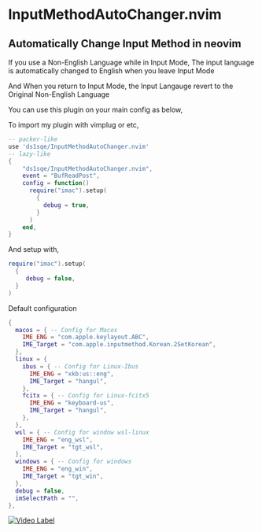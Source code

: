 # InputMethodAutoChanger.nvim
## Automatically Change Input Method in neovim
If you use a Non-English Language while in Input Mode, The input language is automatically changed to English when you leave Input Mode

And When you return to Input Mode, the Input Langauge revert to the Original Non-English Language

You can use this plugin on your main config as below,

To import my plugin with vimplug or etc,

``` lua
-- packer-like
use 'ds1sqe/InputMethodAutoChanger.nvim' 
-- lazy-like
{
    "ds1sqe/InputMethodAutoChanger.nvim",
    event = "BufReadPost",
    config = function()
      require("imac").setup(
        {
          debug = true,
        }
      )
    end,
}
```

And setup with,
``` lua
require("imac").setup(
  {
     debug = false,
  }
)
```

Default configuration 
``` lua
{
  macos = { -- Config for Macos
    IME_ENG = "com.apple.keylayout.ABC",
    IME_Target = "com.apple.inputmethod.Korean.2SetKorean",
  },
  linux = {
    ibus = { -- Config for Linux-Ibus
      IME_ENG = "xkb:us::eng",
      IME_Target = "hangul",
    },
    fcitx = { -- Config for Linux-fcitx5
      IME_ENG = "keyboard-us",
      IME_Target = "hangul",
    },
  },
  wsl = { -- Config for window wsl-linux
    IME_ENG = "eng_wsl",
    IME_Target = "tgt_wsl",
  },
  windows = { -- Config for windows
    IME_ENG = "eng_win",
    IME_Target = "tgt_win",
  },
  debug = false,
  imSelectPath = "",
},
```

[![Video Label](http://img.youtube.com/vi/7kj8mwXaZf0/0.jpg)](https://youtu.be/7kj8mwXaZf0?t=0s)
